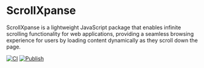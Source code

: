 # ScrollXpanse

ScrollXpanse is a lightweight JavaScript package that enables infinite scrolling functionality for web applications, providing a seamless browsing experience for users by loading content dynamically as they scroll down the page.

[![CI](https://github.com/Nikemaks/scroll-library/actions/workflows/main.yml/badge.svg)](https://github.com/Nikemaks/scroll-library/actions/workflows/main.yml)
[![Publish](https://github.com/Nikemaks/scroll-library/actions/workflows/publish.yml/badge.svg)](https://github.com/Nikemaks/scroll-library/actions/workflows/publish.yml)